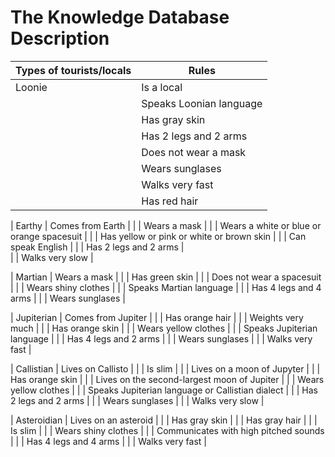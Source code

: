 # The Knowledge Database Description

| Types of tourists/locals  | Rules                                            |
| ------------------------- | --------------------------------------------     |
| Loonie                    | Is a local                                       |
|                           | Speaks Loonian language                          |
|                           | Has gray skin                                    |
|                           | Has 2 legs and 2 arms                            |   
|                           | Does not wear a mask                             |
|                           | Wears sunglases                                  |
|                           | Walks very fast                                  |   
|                           | Has red hair                                     |   

| Earthy                    | Comes from Earth                                 |
|                           | Wears a mask                                     |
|                           | Wears a white or blue or orange spacesuit        |
|                           | Has yellow or pink or white or brown skin        |
|                           | Can speak English                                |
|                           | Has 2 legs and 2 arms                            |   
|                           | Walks very slow                                  |   


| Martian                   | Wears a mask                                     |
|                           | Has green skin                                   |
|                           | Does not wear a spacesuit                        |
|                           | Wears shiny clothes                              |
|                           | Speaks Martian language                          |
|                           | Has 4 legs and 4 arms                            |
|                           | Wears sunglases                                  |


| Jupiterian                | Comes from Jupiter                               |
|                           | Has orange hair                                  |
|                           | Weights very much                                |
|                           | Has orange skin                                  |
|                           | Wears yellow clothes                             |
|                           | Speaks Jupiterian language                       |
|                           | Has 4 legs and 2 arms                            |
|                           | Wears sunglases                                  |
|                           | Walks very fast                                  |   


| Callistian                | Lives on Callisto                                |
|                           | Is slim                                          |
|                           | Lives on a moon of Jupyter                       |
|                           | Has orange skin                                  |
|                           | Lives on the second-largest moon of Jupiter      |
|                           | Wears yellow clothes                     |
|                           | Speaks Jupiterian language or Callistian dialect |
|                           | Has 2 legs and 2 arms                            |
|                           | Wears sunglases                                  |
|                           | Walks very slow                                  |   


| Asteroidian               | Lives on an asteroid                             |
|                           | Has gray skin                                    |
|                           | Has gray hair                                    |
|                           | Is slim                                          |
|                           | Wears shiny clothes                              |
|                           | Communicates with high pitched sounds            |
|                           | Has 4 legs and 4 arms                            |
|                           | Walks very fast                                  |   


